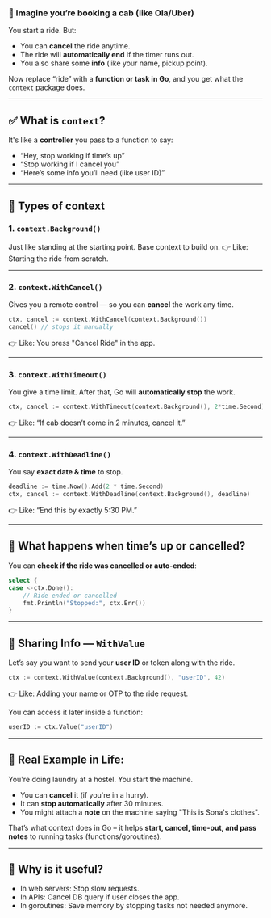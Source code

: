 

### 🚕 Imagine you’re booking a cab (like Ola/Uber)

You start a ride. But:

* You can **cancel** the ride anytime.
* The ride will **automatically end** if the timer runs out.
* You also share some **info** (like your name, pickup point).

Now replace “ride” with a **function or task in Go**, and you get what the `context` package does.

---

## ✅ What is `context`?

It's like a **controller** you pass to a function to say:

* “Hey, stop working if time’s up”
* “Stop working if I cancel you”
* “Here’s some info you’ll need (like user ID)”

---

## 🧱 Types of context

### 1. **`context.Background()`**

Just like standing at the starting point. Base context to build on.
👉 Like: Starting the ride from scratch.

---

### 2. **`context.WithCancel()`**

Gives you a remote control — so you can **cancel** the work any time.

```go
ctx, cancel := context.WithCancel(context.Background())
cancel() // stops it manually
```

👉 Like: You press "Cancel Ride" in the app.

---

### 3. **`context.WithTimeout()`**

You give a time limit. After that, Go will **automatically stop** the work.

```go
ctx, cancel := context.WithTimeout(context.Background(), 2*time.Second)
```

👉 Like: “If cab doesn’t come in 2 minutes, cancel it.”

---

### 4. **`context.WithDeadline()`**

You say **exact date & time** to stop.

```go
deadline := time.Now().Add(2 * time.Second)
ctx, cancel := context.WithDeadline(context.Background(), deadline)
```

👉 Like: “End this by exactly 5:30 PM.”

---

## 💬 What happens when time’s up or cancelled?

You can **check if the ride was cancelled or auto-ended**:

```go
select {
case <-ctx.Done():
    // Ride ended or cancelled
    fmt.Println("Stopped:", ctx.Err())
}
```

---

## 🎒 Sharing Info — `WithValue`

Let’s say you want to send your **user ID** or token along with the ride.

```go
ctx := context.WithValue(context.Background(), "userID", 42)
```

👉 Like: Adding your name or OTP to the ride request.

You can access it later inside a function:

```go
userID := ctx.Value("userID")
```

---

## 🧪 Real Example in Life:

You're doing laundry at a hostel. You start the machine.

* You can **cancel** it (if you're in a hurry).
* It can **stop automatically** after 30 minutes.
* You might attach a **note** on the machine saying "This is Sona's clothes".

That’s what context does in Go – it helps **start, cancel, time-out, and pass notes** to running tasks (functions/goroutines).

---

## 🤝 Why is it useful?

* In web servers: Stop slow requests.
* In APIs: Cancel DB query if user closes the app.
* In goroutines: Save memory by stopping tasks not needed anymore.


